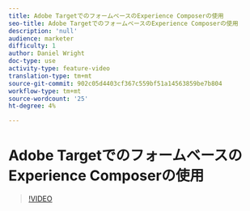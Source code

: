 ```yaml
---
title: Adobe TargetでのフォームベースのExperience Composerの使用
seo-title: Adobe TargetでのフォームベースのExperience Composerの使用
description: 'null'
audience: marketer
difficulty: 1
author: Daniel Wright
doc-type: use
activity-type: feature-video
translation-type: tm+mt
source-git-commit: 902c05d4403cf367c559bf51a14563859be7b804
workflow-type: tm+mt
source-wordcount: '25'
ht-degree: 4%

---
```



# Adobe TargetでのフォームベースのExperience Composerの使用

>[!VIDEO](https://video.tv.adobe.com/v/17390/?quality=12)